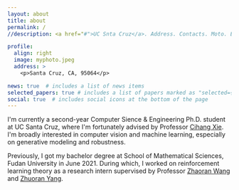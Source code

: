 ```yaml
---
layout: about
title: about
permalink: /
//description: <a href="#">UC Snta Cruz</a>. Address. Contacts. Moto. Etc.

profile:
  align: right
  image: myphoto.jpeg
  address: >
    <p>Santa Cruz, CA, 95064</p>

news: true  # includes a list of news items
selected_papers: true # includes a list of papers marked as "selected={true}"
social: true  # includes social icons at the bottom of the page
---
```


I'm currently a second-year Computer Sience & Engineering Ph.D. student at UC Santa Cruz, where I'm fortunately advised by Professor 
[Cihang Xie](https://cihangxie.github.io/). I'm broadly interested in computer vision and machine learning, especially on generative modeling and robustness.

Previously, I got my bachelor degree at School of Mathematical Sciences, Fudan University in June 2021. During which, I worked on reinforcement learning 
theory as a research intern supervised by Professor [Zhaoran Wang](https://zhaoranwang.github.io/) and [Zhuoran Yang](https://www.princeton.edu/~zy6/).



